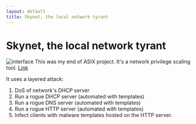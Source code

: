 ```yaml
---
layout: default
title: Skynet, the local network tyrant
---
```


# Skynet, the local network tyrant
![interface](https://github.com/n4s3r/n4s3r.github.io/assets/145504084/fc4dafcc-ff18-4475-9eab-80dadff6b42b)
This was my end of ASIX project. It's a network privilege scaling tool. [Link](https://github.com/n4s3r/skynet "Go to Skynet")

It uses a layered attack:
1. DoS of network's DHCP server
2. Run a rogue DHCP server (automated with templates)
3. Run a rogue DNS server (automated with templates)
4. Run a rogue HTTP server (automated with templates)
5. Infect clients with malware templates hosted on the HTTP server.
